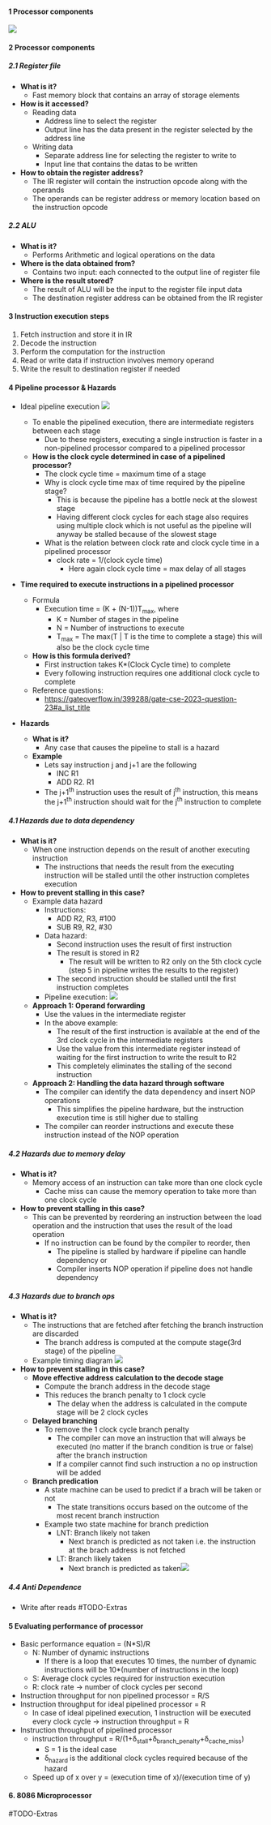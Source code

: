
#### 1 Processor components
![](./Attachments/Images/processor_components.png)


#### 2 Processor components
##### 2.1 Register file
- **What is it?**
	- Fast memory block that contains an array of storage elements
- **How is it accessed?**
	- Reading data
		- Address line to select the register
		- Output line has the data present in the register selected by the address line
	- Writing data
		- Separate address line for selecting the register to write to
		- Input line that contains the datas to be written
- **How to obtain the register address?**
	- The IR register will contain the instruction opcode along with the operands
	- The operands can be register address or memory location based on the instruction opcode
##### 2.2 ALU
- **What is it?**
	- Performs Arithmetic and logical operations on the data
- **Where is the data obtained from?**
	- Contains two input: each connected to the output line of register file
- **Where is the result stored?**
	- The result of ALU will be the input to the register file input data
	- The destination register address can be obtained from the IR register

#### 3 Instruction execution steps
1. Fetch instruction and store it in IR
2. Decode the instruction
3. Perform the computation for the instruction
4. Read or write data if instruction involves memory operand
5. Write the result to destination register if needed

#### 4 Pipeline processor & Hazards
- Ideal pipeline execution ![](./Attachments/Images/pipelined_execution.png)
	- To enable the pipelined execution, there are intermediate registers between each stage
		- Due to these registers, executing a single instruction is faster in a non-pipelined processor compared to a pipelined processor
	- **How is the clock cycle determined in case of a pipelined processor?**
		- The clock cycle time = maximum time of a stage
		- Why is clock cycle time max of time required by the pipeline stage? 
			- This is because the pipeline has a bottle neck at the slowest stage
			- Having different clock cycles for each stage also requires using multiple clock which is not useful as the pipeline will anyway be stalled because of the slowest stage
		- What is the relation between clock rate and clock cycle time in a pipelined processor
			-  clock rate = 1/(clock cycle time)
				- Here again clock cycle time = max delay of all stages
- **Time required to execute instructions in a pipelined processor**
	- Formula
		- Execution time = (K + (N-1))T<sub>max</sub>, where 
			- K       = Number of stages in the pipeline
			- N       = Number of instructions to execute
			- T<sub>max</sub>  = The max(T | T is the time to complete a stage) this will also be the clock cycle time
	- **How is this formula derived?**
		- First instruction takes K*(Clock Cycle time) to complete
		- Every following instruction requires one additional clock cycle to complete
	- Reference questions: 
		- https://gateoverflow.in/399288/gate-cse-2023-question-23#a_list_title

- **Hazards**
	- **What is it?**
		- Any case that causes the pipeline to stall is a hazard
	- **Example**
		- Lets say instruction j and j+1 are the following
			- INC R1
			- ADD R2. R1
		- The j+1<sup>th</sup> instruction uses the result of j<sup>th</sup> instruction, this means the j+1<sup>th</sup> instruction should wait for the j<sup>th</sup> instruction to complete
##### 4.1 Hazards due to data dependency
- **What is it?**
	- When one instruction depends on the result of another executing instruction
		- The instructions that needs the result from the executing instruction will be stalled until the other instruction completes execution
- **How to prevent stalling in this case?**
	- Example data hazard
		- Instructions:
			- ADD R2, R3, #100
			- SUB R9, R2, #30
		- Data hazard: 
			- Second instruction uses the result of first instruction
			- The result is stored in R2
				- The result will be written to R2 only on the 5th clock cycle (step 5 in pipeline writes the results to the register)
			- The second instruction should be stalled until the first instruction completes
		- Pipeline execution: ![](./Attachments/Images/data_hazard_pipeline_example.png)
	- **Approach 1: Operand forwarding**
		- Use the values in the intermediate register
		- In the above example:
			- The result of the first instruction is available at the end of the 3rd clock cycle in the intermediate registers
			- Use the value from this intermediate register instead of waiting for the first instruction to write the result to R2
			- This completely eliminates the stalling of the second instruction
	- **Approach 2: Handling the data hazard through software**
		- The compiler can identify the data dependency and insert NOP operations
			- This simplifies the pipeline hardware, but the instruction execution time is still higher due to stalling
		- The compiler can reorder instructions and execute these instruction instead of the NOP operation
##### 4.2 Hazards due to memory delay
- **What is it?**
	- Memory access of an instruction can take more than one clock cycle 
		- Cache miss can cause the memory operation to take more than one clock cycle
- **How to prevent stalling in this case?** 
	- This can be prevented by reordering an instruction between the load operation and the instruction that uses the result of the load operation
		- If no instruction can be found by the compiler to reorder, then
			- The pipeline is stalled by hardware if pipeline can handle dependency or
			- Compiler inserts NOP operation if pipeline does not handle dependency
##### 4.3 Hazards due to branch ops
- **What is it?**
	- The instructions that are fetched after fetching the branch instruction are discarded
		- The branch address is computed at the compute stage(3rd stage) of the pipeline
	- Example timing diagram ![](./Attachments/Images/branch_penalty_example.png)
- **How to prevent stalling in this case?**
	- **Move effective address calculation to the decode stage**
		- Compute the branch address in the decode stage
		- This reduces the branch penalty to 1 clock cycle
			- The delay when the address is calculated in the compute stage will be 2 clock cycles
	- **Delayed branching**
		- To remove the 1 clock cycle branch penalty
			- The compiler can move an instruction that will always be executed (no matter if the branch condition is true or false) after the branch instruction
			- If a compiler cannot find such instruction a no op instruction will be added 
	- **Branch predication**
		- A state machine can be used to predict if a brach will be taken or not
			- The state transitions occurs based on the outcome of the most recent branch instruction
		- Example two state machine for branch prediction 
			- LNT: Branch likely not taken
				- Next branch is predicted as not taken i.e. the instruction at the brach address is not fetched
			- LT: Branch likely taken
				- Next branch is predicted as taken![](./Attachments/Images/two_state_branch_prediction.png)
##### 4.4 Anti Dependence
- Write after reads #TODO-Extras 


#### 5 Evaluating performance of processor
- Basic performance equation = (N\*S)/R
	- N: Number of dynamic instructions
		- If there is a loop that executes 10 times, the number of dynamic instructions will be 10*(number of instructions in the loop)
	- S: Average clock cycles required for instruction execution
	- R: clock rate -> number of clock cycles per second
- Instruction throughput for non pipelined processor = R/S
- Instruction throughput for ideal pipelined processor = R
	- In case of ideal pipelined execution, 1 instruction will be executed every clock cycle -> instruction throughput = R
- Instruction throughput of pipelined processor
	- instruction throughput = R/(1+δ<sub>stall</sub>+δ<sub>branch_penalty</sub>+δ<sub>cache_miss</sub>)
		- S = 1 is the ideal case
		- δ<sub>hazard</sub> is the additional clock cycles required because of the hazard
	- Speed up of x over y = (execution time of x)/(execution time of y)


#### 6. 8086 Microprocessor
#TODO-Extras  
